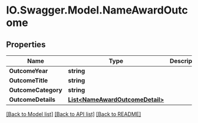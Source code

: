 # IO.Swagger.Model.NameAwardOutcome
## Properties

Name | Type | Description | Notes
------------ | ------------- | ------------- | -------------
**OutcomeYear** | **string** |  | [optional] 
**OutcomeTitle** | **string** |  | [optional] 
**OutcomeCategory** | **string** |  | [optional] 
**OutcomeDetails** | [**List&lt;NameAwardOutcomeDetail&gt;**](NameAwardOutcomeDetail.md) |  | [optional] 

[[Back to Model list]](../README.md#documentation-for-models) [[Back to API list]](../README.md#documentation-for-api-endpoints) [[Back to README]](../README.md)

